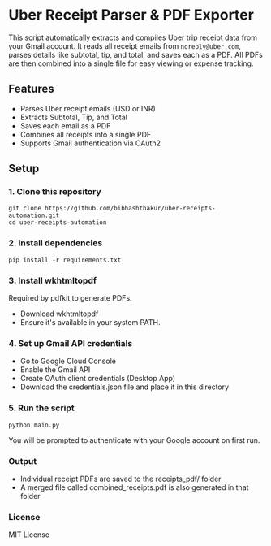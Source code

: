 

# Uber Receipt Parser & PDF Exporter

This script automatically extracts and compiles Uber trip receipt data from your Gmail account. It reads all receipt emails from `noreply@uber.com`, parses details like subtotal, tip, and total, and saves each as a PDF. All PDFs are then combined into a single file for easy viewing or expense tracking.

## Features

- Parses Uber receipt emails (USD or INR)
- Extracts Subtotal, Tip, and Total
- Saves each email as a PDF
- Combines all receipts into a single PDF
- Supports Gmail authentication via OAuth2

## Setup

### 1. Clone this repository

```
git clone https://github.com/bibhashthakur/uber-receipts-automation.git
cd uber-receipts-automation
```

### 2. Install dependencies
```
pip install -r requirements.txt
```

### 3. Install wkhtmltopdf

Required by pdfkit to generate PDFs.

* Download wkhtmltopdf
* Ensure it's available in your system PATH.

### 4. Set up Gmail API credentials
* Go to Google Cloud Console
* Enable the Gmail API
* Create OAuth client credentials (Desktop App)
* Download the credentials.json file and place it in this directory

### 5. Run the script
```
python main.py
```
You will be prompted to authenticate with your Google account on first run.

### Output
* Individual receipt PDFs are saved to the receipts_pdf/ folder
* A merged file called combined_receipts.pdf is also generated in that folder

### License

MIT License